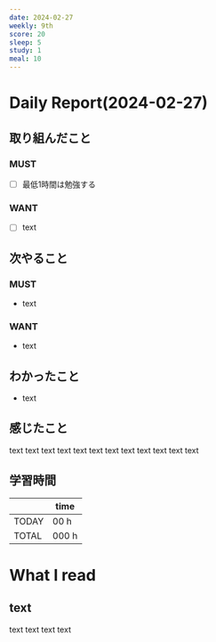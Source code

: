 ```yaml
---
date: 2024-02-27
weekly: 9th
score: 20
sleep: 5
study: 1
meal: 10
---
```

# Daily Report(2024-02-27)
## 取り組んだこと
### MUST
- [ ] 最低1時間は勉強する
### WANT
- [ ] text
## 次やること
### MUST
- text
### WANT
- text
## わかったこと
- text
## 感じたこと
text text text text text text text text text text text text
## 学習時間
|       | time  | 
| ----- | ----- |
| TODAY | 00 h   |
| TOTAL | 000 h |
# What I read
## text 
text text text text